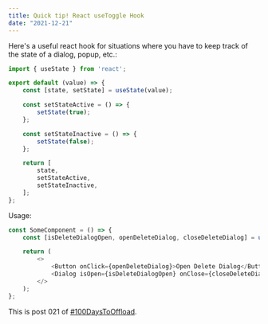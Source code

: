 ```yaml
---
title: Quick tip! React useToggle Hook
date: "2021-12-21"
---
```


Here's a useful react hook for situations where you have to keep track of the
state of a dialog, popup, etc.:

```js
import { useState } from 'react';

export default (value) => {
    const [state, setState] = useState(value);

    const setStateActive = () => {
        setState(true);
    };

    const setStateInactive = () => {
        setState(false);
    };

    return [
        state,
        setStateActive,
        setStateInactive,
    ];
};
```

Usage:

```js
const SomeComponent = () => {
    const [isDeleteDialogOpen, openDeleteDialog, closeDeleteDialog] = useToggle(false);

    return (
        <>
            <Button onClick={openDeleteDialog}>Open Delete Dialog</Button>
            <Dialog isOpen={isDeleteDialogOpen} onClose={closeDeleteDialog}></Dialog>
        </>
    );
};
```

This is post 021 of [#100DaysToOffload](https://100daystooffload.com/).


